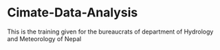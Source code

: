 # Cimate-Data-Analysis
This is the training given for the bureaucrats of department of Hydrology and Meteorology of Nepal
